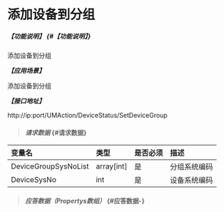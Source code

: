 # 添加设备到分组

##### _【功能说明】_ {#【功能说明】}
添加设备到分组

_**【应用场景】**_

添加设备到分组

_**【接口地址】**_

http://ip:port/UMAction/DeviceStatus/SetDeviceGroup


> #### _请求数据_ {#请求数据}

| 变量名 | 类型 | 是否必须 | 描述 |
| :--- | :--- | :--- | :--- |
| DeviceGroupSysNoList | array[int] | 是 | 分组系统编码 |
| DeviceSysNo |int | 是 | 设备系统编码 |

> #### _应答数据（Propertys数组）_ {#应答数据-}




